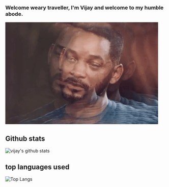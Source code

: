 ### Welcome weary traveller, I'm Vijay and welcome to my humble abode. </br>
![issei](https://github.com/Cinder-Binder/gifs/blob/master/August-Alsina-Reacts-To-Jada-Pinkett-Smith-Discussing-Their-Entanglement.gif)

## Github stats
![vijay's github stats](https://github-readme-stats.vercel.app/api?username=Cinder-Binder&show_icons=true&theme=dark)
## top languages used
![Top Langs](https://github-readme-stats.vercel.app/api/top-langs/?username=Cinder-Binder&layout=compact&theme=dark&hide=Objective-c,Shell)
<!--
**Cinder-Binder/CInder-Binder** is a ✨ _special_ ✨ repository because its `README.md` (this file) appears on your GitHub profile.



Here are some ideas to get you started:

- 🔭 I’m currently working on ...
- 🌱 I’m currently learning ...
- 👯 I’m looking to collaborate on ...
- 🤔 I’m looking for help with ...
- 💬 Ask me about ...
- 📫 How to reach me: ...
- 😄 Pronouns: ...
- ⚡ Fun fact: ...
-->
